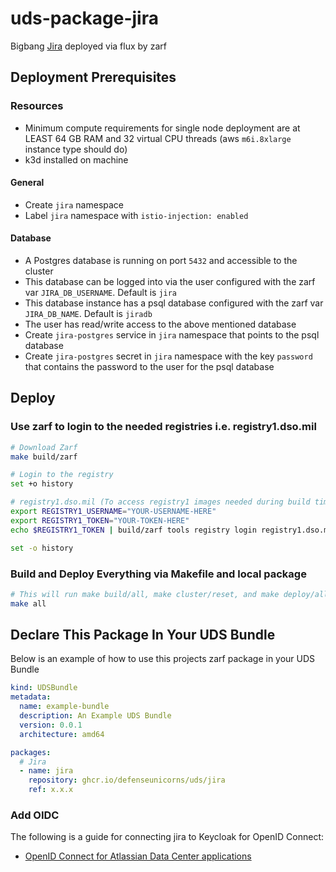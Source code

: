 # uds-package-jira

Bigbang [Jira](https://repo1.dso.mil/big-bang/product/community/jira) deployed via flux by zarf

## Deployment Prerequisites

### Resources

- Minimum compute requirements for single node deployment are at LEAST 64 GB RAM and 32 virtual CPU threads (aws `m6i.8xlarge` instance type should do)
- k3d installed on machine

#### General

- Create `jira` namespace
- Label `jira` namespace with `istio-injection: enabled`

#### Database

- A Postgres database is running on port `5432` and accessible to the cluster
- This database can be logged into via the user configured with the zarf var `JIRA_DB_USERNAME`. Default is `jira`
- This database instance has a psql database configured with the zarf var `JIRA_DB_NAME`. Default is `jiradb`
- The user has read/write access to the above mentioned database
- Create `jira-postgres` service in `jira` namespace that points to the psql database
- Create `jira-postgres` secret in `jira` namespace with the key `password` that contains the password to the user for the psql database

## Deploy

### Use zarf to login to the needed registries i.e. registry1.dso.mil

```bash
# Download Zarf
make build/zarf

# Login to the registry
set +o history

# registry1.dso.mil (To access registry1 images needed during build time)
export REGISTRY1_USERNAME="YOUR-USERNAME-HERE"
export REGISTRY1_TOKEN="YOUR-TOKEN-HERE"
echo $REGISTRY1_TOKEN | build/zarf tools registry login registry1.dso.mil --username $REGISTRY1_USERNAME --password-stdin

set -o history
```

### Build and Deploy Everything via Makefile and local package

```bash
# This will run make build/all, make cluster/reset, and make deploy/all. Follow the breadcrumbs in the Makefile to see what and how its doing it.
make all
```

## Declare This Package In Your UDS Bundle

Below is an example of how to use this projects zarf package in your UDS Bundle

```yaml
kind: UDSBundle
metadata:
  name: example-bundle
  description: An Example UDS Bundle
  version: 0.0.1
  architecture: amd64

packages:
  # Jira
  - name: jira
    repository: ghcr.io/defenseunicorns/uds/jira
    ref: x.x.x
```


### Add OIDC

The following is a guide for connecting jira to Keycloak for OpenID Connect:

- [OpenID Connect for Atlassian Data Center applications](https://confluence.atlassian.com/enterprise/openid-connect-for-atlassian-data-center-applications-987142159.html)
